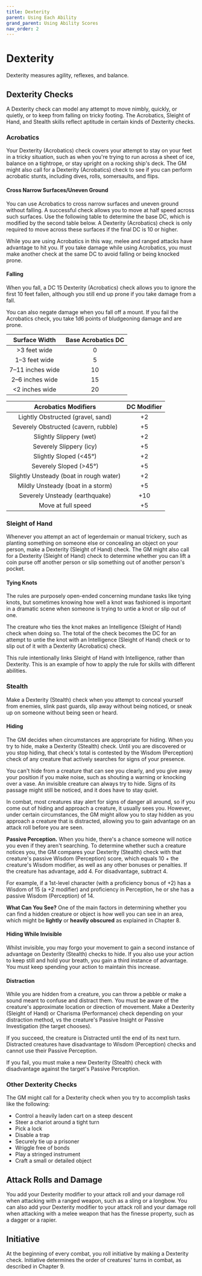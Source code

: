 ```yaml
---
title: Dexterity
parent: Using Each Ability
grand_parent: Using Ability Scores
nav_order: 2
---
```


# Dexterity
Dexterity measures agility, reflexes, and balance.

## Dexterity Checks
A Dexterity check can model any attempt to move nimbly, quickly, or quietly, or to keep from falling on tricky footing. The Acrobatics, Sleight of Hand, and Stealth skills reflect aptitude in certain kinds of Dexterity checks.

### Acrobatics
Your Dexterity (Acrobatics) check covers your attempt to stay on your feet in a tricky situation, such as when you're trying to run across a sheet of ice, balance on a tightrope, or stay upright on a rocking ship's deck. The GM might also call for a Dexterity (Acrobatics) check to see if you can perform acrobatic stunts, including dives, rolls, somersaults, and flips.

#### Cross Narrow Surfaces/Uneven Ground
You can use Acrobatics to cross narrow surfaces and uneven ground without falling. A successful check allows you to move at half speed across such surfaces. Use the following table to determine the base DC, which is modified by the second table below. A Dexterity (Acrobatics) check is only required to move across these surfaces if the final DC is 10 or higher.

While you are using Acrobatics in this way, melee and ranged attacks have advantage to hit you. If you take damage while using Acrobatics, you must make another check at the same DC to avoid falling or being knocked prone.

#### Falling
When you fall, a DC 15 Dexterity (Acrobatics) check allows you to ignore the first 10 feet fallen, although you still end up prone if you take damage from a fall.

You can also negate damage when you fall off a mount. If you fail the Acrobatics check, you take 1d6 points of bludgeoning damage and are prone.

| Surface Width | Base Acrobatics DC |
|:-------------:|:------------------:|
| >3 feet wide | 0 |
| 1–3 feet wide | 5 |
| 7–11 inches wide | 10 |
| 2–6 inches wide | 15 |
| &#60;2 inches wide | 20 |

| Acrobatics Modifiers | DC Modifier |
|:--------------------:|:-----------:|
| Lightly Obstructed (gravel, sand) | +2 |
| Severely Obstructed (cavern, rubble) | +5 |
| Slightly Slippery (wet) | +2 |
| Severely Slippery (icy) | +5 |
| Slightly Sloped (&#60;45°) | +2 |
| Severely Sloped (>45°) | +5 |
| Slightly Unsteady (boat in rough water) | +2 |
| Mildly Unsteady (boat in a storm) | +5 |
| Severely Unsteady (earthquake) | +10 |
| Move at full speed | +5 |

### Sleight of Hand
Whenever you attempt an act of legerdemain or manual trickery, such as planting something on someone else or concealing an object on your person, make a Dexterity (Sleight of Hand) check. The GM might also call for a Dexterity (Sleight of Hand) check to determine whether you can lift a coin purse off another person or slip something out of another person's pocket.

#### Tying Knots
The rules are purposely open-ended concerning mundane tasks like tying knots, but sometimes knowing how well a knot was fashioned is important in a dramatic scene when someone is trying to untie a knot or slip out of one.

The creature who ties the knot makes an Intelligence (Sleight of Hand) check when doing so. The total of the check becomes the DC for an attempt to untie the knot with an Intelligence (Sleight of Hand) check or to slip out of it with a Dexterity (Acrobatics) check.

This rule intentionally links Sleight of Hand with Intelligence, rather than Dexterity. This is an example of how to apply the rule for skills with different abilities.

### Stealth
Make a Dexterity (Stealth) check when you attempt to conceal yourself from enemies, slink past guards, slip away without being noticed, or sneak up on someone without being seen or heard.

#### Hiding
The GM decides when circumstances are appropriate for hiding. When you try to hide, make a Dexterity (Stealth) check. Until you are discovered or you stop hiding, that check's total is contested by the Wisdom (Perception) check of any creature that actively searches for signs of your presence.

You can't hide from a creature that can see you clearly, and you give away your position if you make noise, such as shouting a warning or knocking over a vase. An invisible creature can always try to hide. Signs of its passage might still be noticed, and it does have to stay quiet.

In combat, most creatures stay alert for signs of danger all around, so if you come out of hiding and approach a creature, it usually sees you. However, under certain circumstances, the GM might allow you to stay hidden as you approach a creature that is distracted, allowing you to gain advantage on an attack roll before you are seen.

**Passive Perception.** When you hide, there's a chance someone will notice you even if they aren't searching. To determine whether such a creature notices you, the GM compares your Dexterity (Stealth) check with that creature's passive Wisdom (Perception) score, which equals 10 + the creature's Wisdom modifier, as well as any other bonuses or penalties. If the creature has advantage, add 4. For disadvantage, subtract 4.

For example, if a 1st-level character (with a proficiency bonus of +2) has a Wisdom of 15 (a +2 modifier) and proficiency in Perception, he or she has a passive Wisdom (Perception) of 14.

**What Can You See?** One of the main factors in determining whether you can find a hidden creature or object is how well you can see in an area, which might be **lightly** or **heavily obscured** as explained in Chapter 8.

#### Hiding While Invisible
Whilst invisible, you may forgo your movement to gain a second instance of advantage on Dexterity (Stealth) checks to hide. If you also use your action to keep still and hold your breath, you gain a third instance of advantage. You must keep spending your action to maintain this increase.

#### Distraction
While you are hidden from a creature, you can throw a pebble or make a sound meant to confuse and distract them. You must be aware of the creature's approximate location or direction of movement. Make a Dexterity (Sleight of Hand) or Charisma (Performance) check depending on your distraction method, vs the creature's Passive Insight or Passive Investigation (the target chooses).

If you succeed, the creature is Distracted until the end of its next turn. Distracted creatures have disadvantage to Wisdom (Perception) checks and cannot use their Passive Perception.

If you fail, you must make a new Dexterity (Stealth) check with disadvantage against the target's Passive Perception.

### Other Dexterity Checks
The GM might call for a Dexterity check when you try to accomplish tasks like the following:

* Control a heavily laden cart on a steep descent
* Steer a chariot around a tight turn
* Pick a lock
* Disable a trap
* Securely tie up a prisoner
* Wriggle free of bonds
* Play a stringed instrument
* Craft a small or detailed object

## Attack Rolls and Damage
You add your Dexterity modifier to your attack roll and your damage roll when attacking with a ranged weapon, such as a sling or a longbow. You can also add your Dexterity modifier to your attack roll and your damage roll when attacking with a melee weapon that has the finesse property, such as a dagger or a rapier.

## Initiative
At the beginning of every combat, you roll initiative by making a Dexterity check. Initiative determines the order of creatures' turns in combat, as described in Chapter 9.

